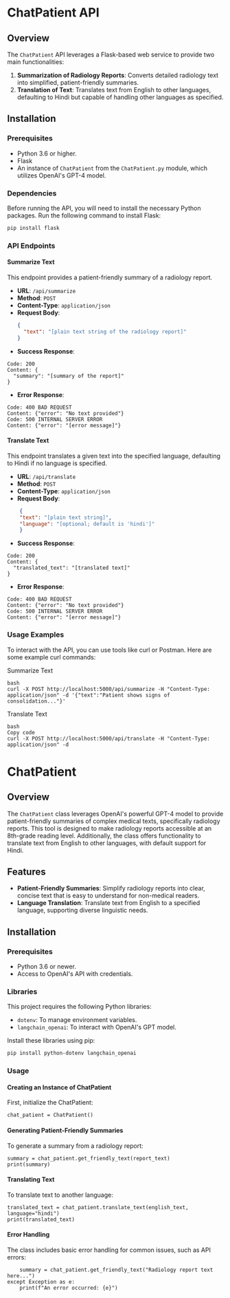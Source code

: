 # ChatPatient API

## Overview
The `ChatPatient` API leverages a Flask-based web service to provide two main functionalities:
1. **Summarization of Radiology Reports**: Converts detailed radiology text into simplified, patient-friendly summaries.
2. **Translation of Text**: Translates text from English to other languages, defaulting to Hindi but capable of handling other languages as specified.

## Installation

### Prerequisites
- Python 3.6 or higher.
- Flask
- An instance of `ChatPatient` from the `ChatPatient.py` module, which utilizes OpenAI's GPT-4 model.

### Dependencies
Before running the API, you will need to install the necessary Python packages. Run the following command to install Flask:

```bash
pip install flask
```

### API Endpoints
#### Summarize Text
This endpoint provides a patient-friendly summary of a radiology report.

- **URL**: `/api/summarize`
- **Method**: `POST`
- **Content-Type**: `application/json`
- **Request Body**:
  ```json
  {
    "text": "[plain text string of the radiology report]"
  }
- **Success Response**:
```
Code: 200
Content: {
  "summary": "[summary of the report]"
}
```
- **Error Response**: 
```
Code: 400 BAD REQUEST
Content: {"error": "No text provided"}
Code: 500 INTERNAL SERVER ERROR
Content: {"error": "[error message]"}
```

#### Translate Text
This endpoint translates a given text into the specified language, defaulting to Hindi if no language is specified.

- **URL**: `/api/translate`
- **Method**: `POST`
- **Content-Type**: `application/json`
- **Request Body**:
```json
    {
    "text": "[plain text string]",
    "language": "[optional; default is 'hindi']"
    }
```

- **Success Response**:
```
Code: 200
Content: {
  "translated_text": "[translated text]"
}
```
- **Error Response**: 
```
Code: 400 BAD REQUEST
Content: {"error": "No text provided"}
Code: 500 INTERNAL SERVER ERROR
Content: {"error": "[error message]"}
```

### Usage Examples
To interact with the API, you can use tools like curl or Postman. Here are some example curl commands:

Summarize Text
```
bash
curl -X POST http://localhost:5000/api/summarize -H "Content-Type: application/json" -d '{"text":"Patient shows signs of consolidation..."}'
```
Translate Text
```
bash
Copy code
curl -X POST http://localhost:5000/api/translate -H "Content-Type: application/json" -d 
```

# ChatPatient

## Overview
The `ChatPatient` class leverages OpenAI's powerful GPT-4 model to provide patient-friendly summaries of complex medical texts, specifically radiology reports. This tool is designed to make radiology reports accessible at an 8th-grade reading level. Additionally, the class offers functionality to translate text from English to other languages, with default support for Hindi.

## Features
- **Patient-Friendly Summaries**: Simplify radiology reports into clear, concise text that is easy to understand for non-medical readers.
- **Language Translation**: Translate text from English to a specified language, supporting diverse linguistic needs.

## Installation

### Prerequisites
- Python 3.6 or newer.
- Access to OpenAI's API with credentials.

### Libraries
This project requires the following Python libraries:
- `dotenv`: To manage environment variables.
- `langchain_openai`: To interact with OpenAI's GPT model.

Install these libraries using pip:

```bash
pip install python-dotenv langchain_openai
```

### Usage
#### Creating an Instance of ChatPatient
First, initialize the ChatPatient:
```from ChatPatient import ChatPatient
chat_patient = ChatPatient()
```
#### Generating Patient-Friendly Summaries
To generate a summary from a radiology report:
```report_text = "Detailed description of the radiology report..."
summary = chat_patient.get_friendly_text(report_text)
print(summary)
```

#### Translating Text
To translate text to another language:
 
```english_text = "Good morning, how can I help you today?"
translated_text = chat_patient.translate_text(english_text, language="hindi")
print(translated_text)
```

#### Error Handling
The class includes basic error handling for common issues, such as API errors:
```try:
    summary = chat_patient.get_friendly_text("Radiology report text here...")
except Exception as e:
    print(f"An error occurred: {e}")

```

